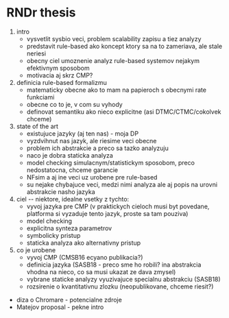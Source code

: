 # RNDr thesis

1. intro
   - vysvetlit sysbio veci, problem scalability zapisu a tiez analyzy
   - predstavit rule-based ako koncept ktory sa na to zameriava, ale stale neriesi
   - obecny ciel umoznenie analyz rule-based systemov nejakym efektivnym sposobom
   - motivacia aj skrz CMP?
2. definicia rule-based formalizmu
   - matematicky obecne ako to mam na papieroch s obecnymi rate funkciami
   - obecne co to je, v com su vyhody
   - definovat semantiku ako nieco explicitne (asi DTMC/CTMC/cokolvek chceme)
3. state of the art
   - existujuce jazyky (aj ten nas) - moja DP
   - vyzdvihnut nas jazyk, ale riesime veci obecne
   - problem ich abstrakcie a preco sa tazko analyzuju
   - naco je dobra staticka analyza
   - model checking simulacnym/statistickym sposobom, preco nedostatocna, chceme garancie
   - NFsim a aj ine veci uz urobene pre rule-based
   - su nejake chybajuce veci, medzi nimi analyza ale aj popis na urovni abstrakcie nasho jazyka
4. ciel -- niektore, idealne vsetky z tychto:
   - vyvoj jazyka pre CMP (v praktickych cieloch musi byt povedane, platforma si vyzaduje tento jazyk, proste sa tam pouziva)
   - model checking
   - explicitna synteza parametrov
   - symbolicky pristup
   - staticka analyza ako alternativny pristup
5. co je urobene
   - vyvoj CMP (CMSB16 ecyano publikacia?)
   - definicia jazyka (SASB18 - preco sme ho robili? ina abstrakcia vhodna na nieco, co sa musi ukazat ze dava zmysel)
   - vybrane staticke analyzy vyuzivajuce specialnu abstrakciu (SASB18)
   - rozsirenie o kvantitativnu zlozku (neopublikovane, chceme riesit?)

- diza o Chromare - potencialne zdroje
- Matejov proposal - pekne intro